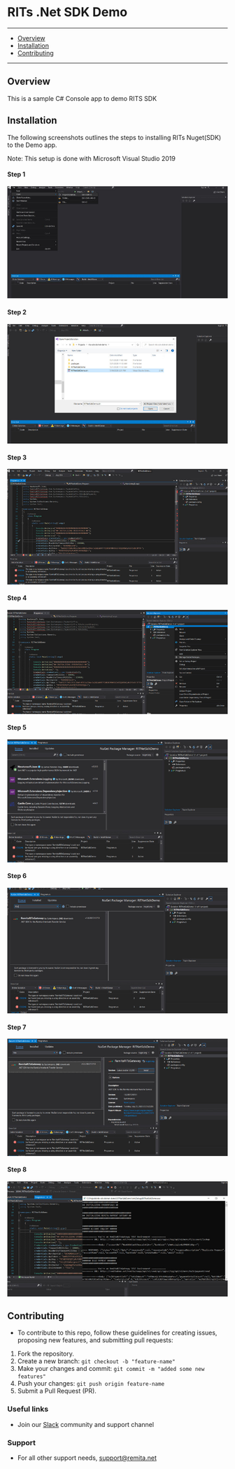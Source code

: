 # RITs .Net SDK Demo
---
- [Overview](#Overview)
- [Installation](#Installation)
- [Contributing](#Contributing)

---
## Overview
This is a sample C# Console app to demo RITS SDK

## Installation
The following screenshots outlines the steps to installing RITs Nuget(SDK) to the Demo app.

Note: This setup is done with Microsoft Visual Studio 2019

#### Step 1
![](images/img1.jpg)

#### Step 2
![](images/img2.jpg)

#### Step 3
![](images/img3.jpg)

#### Step 4
![](images/img4.jpg)

#### Step 5
![](images/img5.jpg)

#### Step 6
![](images/img6.jpg)

#### Step 7
![](images/img7.jpg)

#### Step 8
![](images/img8.jpg)



## Contributing
- To contribute to this repo, follow these guidelines for creating issues, proposing new features, and submitting pull requests:

1. Fork the repository.
2. Create a new branch: `git checkout -b "feature-name"`
3. Make your changes and commit: `git commit -m "added some new features"`
4. Push your changes: `git push origin feature-name`
5. Submit a Pull Request (PR).

### Useful links
* Join our [Slack](http://bit.ly/RemitaDevSlack) community and support channel 
    
### Support
- For all other support needs, support@remita.net
